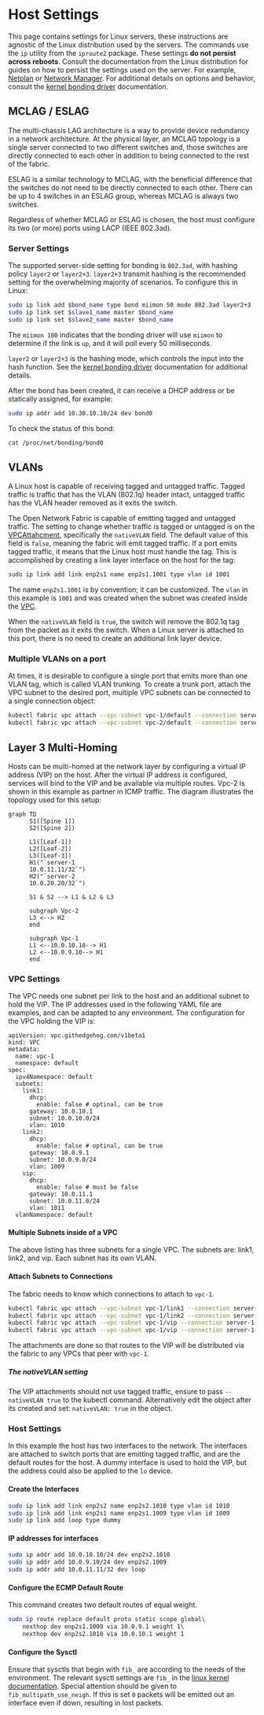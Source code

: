 # Host Settings

This page contains settings for Linux servers, these instructions are agnostic of the Linux
distribution used by the servers. The commands use the `ip` utility from the `iproute2` package.
These settings **do not persist across reboots**. Consult the documentation from
the Linux distribution for guides on how to persist the settings used on the
server. For example, [Netplan][netplan] or [Network Manager][nmanager]. For
additional details on options and behavior, consult the [kernel bonding driver][bonding] documentation.

[nmanager]: https://networkmanager.dev/docs/admins/
[netplan]: https://documentation.ubuntu.com/server/explanation/networking/configuring-networks/index.html

## MCLAG / ESLAG

The multi-chassis LAG architecture is a way to provide device redundancy
in a network architecture. At the physical layer, an MCLAG topology is a single
server connected to two different switches and, those switches are directly connected
to each other in addition to being connected to the rest of the fabric.

ESLAG is a similar technology to MCLAG, with the beneficial difference that the
switches do not need to be directly connected to each other. There can be up to 4
switches in an ESLAG group, whereas MCLAG is always two switches.

Regardless of whether MCLAG or ESLAG is chosen, the host must configure its two
(or more) ports using LACP (IEEE 802.3ad).

### Server Settings

The supported server-side setting for bonding is `802.3ad`, with hashing policy
`layer2` or `layer2+3`. `layer2+3` transmit hashing is the recommended
setting for the overwhelming majority of scenarios. 
To configure this in Linux:

``` bash
sudo ip link add $bond_name type bond miimon 50 mode 802.3ad layer2+3
sudo ip link set $slave1_name master $bond_name
sudo ip link set $slave2_name master $bond_name
```

The `miimon 100` indicates that the bonding driver will use `miimon` to
determine if the link is `up`, and it will poll every 50 milliseconds.

`layer2` or `layer2+3` is the hashing mode, which controls the input into the
hash function. See the [kernel bonding driver][bonding] documentation for 
additional details.

After the bond has been created, it can receive a DHCP address or be
statically assigned, for example:

```bash
sudo ip addr add 10.30.10.10/24 dev bond0
```

To check the status of this bond:

```bash
cat /proc/net/bonding/bond0
```

## VLANs

A Linux host is capable of receiving tagged and untagged traffic. Tagged
traffic is traffic that has the VLAN (802.1q) header intact, untagged traffic
has the VLAN header removed as it exits the switch.

The Open Network Fabric is capable of emitting tagged and untagged traffic. The
setting to change whether traffic is tagged or untagged is on the
[VPCAttahcment](vpcs.md#vpcattachment), specifically the `nativeVLAN` field.
The default value of this field is `false`, meaning the fabric will emit tagged
traffic. If a port emits tagged traffic, it means that the Linux host must handle 
the tag. This is accomplished by creating a link layer interface on the host for the tag:

```bash
sudo ip link add link enp2s1 name enp2s1.1001 type vlan id 1001
```
The name `enp2s1.1001` is by convention; it can be customized. The `vlan` in
this example is `1001` and was created when the subnet was created inside the
[VPC](vpcs.md#vpc). 

When the `nativeVLAN` field is `true`, the switch will remove the 802.1q tag
from the packet as it exits the switch. When a Linux server is attached to this
port, there is no need to create an additional link layer device.

### Multiple VLANs on a port

At times, it is desirable to configure a single port that emits more than one
VLAN tag, which is called VLAN trunking. To create a trunk port, attach the VPC
subnet to the  desired port, multiple VPC subnets can be connected to a single
connection object:

```bash
kubectl fabric vpc attach --vpc-subnet vpc-1/default --connection server-1--leaf-1
kubectl fabric vpc attach --vpc-subnet vpc-2/default --connection server-1--leaf-1
```

[bonding]: https://www.kernel.org/doc/html/latest/networking/bonding.html

## Layer 3 Multi-Homing

Hosts can be multi-homed at the network layer by configuring a virtual IP address (VIP) on the host. After the
virtual IP address is configured, services will bind to the VIP and be
available via multiple routes. Vpc-2 is shown in this example as partner in ICMP
traffic. The diagram illustrates the topology used for this setup:

```mermaid
graph TD
      S1([Spine 1])
      S2([Spine 2])
 
      L1([Leaf-1])
      L2([Leaf-2])
      L3([Leaf-3])
      H1("`server-1
      10.0.11.11/32`")
      H2("`server-2
      10.0.20.20/32`")
 
      S1 & S2 --> L1 & L2 & L3 

      subgraph Vpc-2
      L3 <--> H2
      end

      subgraph Vpc-1
      L1 <--10.0.10.10--> H1
      L2 <--10.0.9.10--> H1
      end

```

### VPC Settings
The VPC needs one subnet per link to the host and an additional subnet to hold
the VIP. The IP addresses used in the following YAML file are examples, and can
be adapted to any environment. The configuration for the VPC holding the VIP is:

```{yaml annotate title='vip-vpc.yaml' linenums='1'}
apiVersion: vpc.githedgehog.com/v1beta1
kind: VPC
metadata:
  name: vpc-1
  namespace: default
spec:
  ipv4Namespace: default
  subnets:
    link1:
      dhcp:
        enable: false # optinal, can be true
      gateway: 10.0.10.1
      subnet: 10.0.10.0/24
      vlan: 1010
    link2:
      dhcp:
        enable: false # optinal, can be true
      gateway: 10.0.9.1
      subnet: 10.0.9.0/24
      vlan: 1009
    vip:
      dhcp:
        enable: false # must be false
      gateway: 10.0.11.1
      subnet: 10.0.11.0/24
      vlan: 1011
  vlanNamespace: default
```

#### Multiple Subnets inside of a VPC
The above listing has three subnets for a single VPC. The subnets are: link1,
link2, and vip. Each subnet has its own VLAN.

#### Attach Subnets to Connections
The fabric needs to know which connections to attach to `vpc-1`.

```bash
kubectl fabric vpc attach --vpc-subnet vpc-1/link1 --connection server-1--unbundled--leaf-01
kubectl fabric vpc attach --vpc-subnet vpc-1/link2 --connection server-1--unbundled--leaf-02
kubectl fabric vpc attach --vpc-subnet vpc-1/vip --connection server-1--unbundled--leaf-01 --nativeVLAN true
kubectl fabric vpc attach --vpc-subnet vpc-1/vip --connection server-1--unbundled--leaf-02 --nativeVLAN true
```

The attachments are done so that routes to the VIP will be distributed via the
fabric to any VPCs that peer with `vpc-1`.

#####  The nativeVLAN setting

The VIP attachments should not use tagged traffic, ensure to pass `--nativeVLAN
true` to the kubectl command. Alternatively edit the object after its created
and set: `nativeVLAN: true` in the object.

### Host Settings

In this example the host has two interfaces to the network. The interfaces are
attached to switch ports that are emitting tagged traffic, and are the default
routes for the host. A dummy interface is used to hold the VIP, but the address
could also be applied to the `lo` device.

#### Create the Interfaces

```bash
sudo ip link add link enp2s2 name enp2s2.1010 type vlan id 1010
sudo ip link add link enp2s1 name enp2s1.1009 type vlan id 1009
sudo ip link add loop type dummy
```

#### IP addresses for interfaces 

```bash
sudo ip addr add 10.0.10.10/24 dev enp2s2.1010
sudo ip addr add 10.0.9.10/24 dev enp2s2.1009
sudo ip addr add 10.0.11.11/32 dev loop
```

#### Configure the ECMP Default Route

This command creates two default routes of equal weight.

```bash
sudo ip route replace default proto static scope global\
    nexthop dev enp2s1.1009 via 10.0.9.1 weight 1\
    nexthop dev enp2s2.1010 via 10.0.10.1 weight 1
```

#### Configure the Sysctl

Ensure that sysctls that begin with `fib_` are according to the needs of the
environment. The relevant sysctl settings are `fib_` in the [linux kernel
documentation](https://www.kernel.org/doc/html/latest/networking/ip-sysctl.html).
Special attention should be given to `fib_multipath_use_neigh`. If this is set
`0` packets will be emitted out an interface even if down, resulting in lost
packets.

